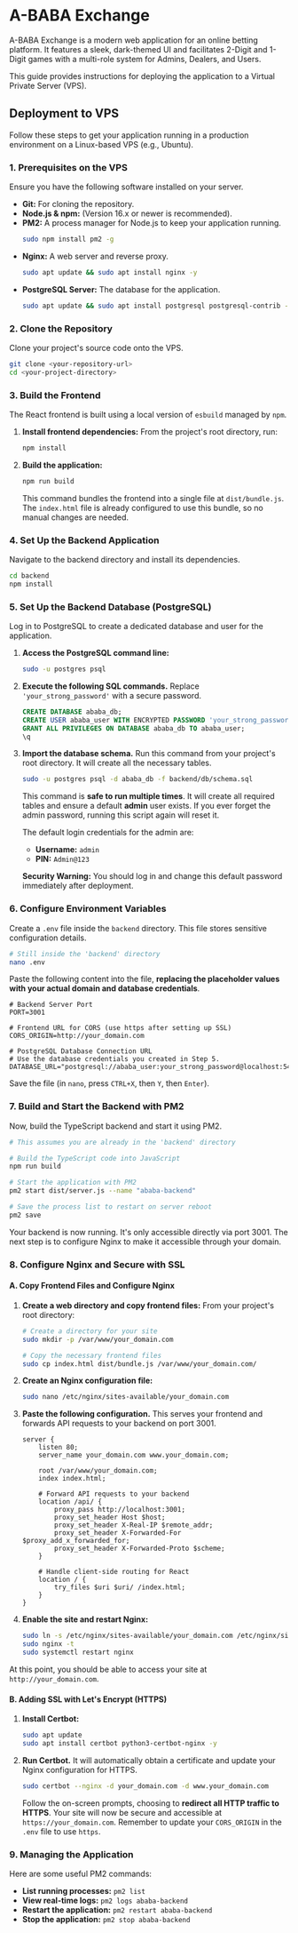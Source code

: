 # A-BABA Exchange

A-BABA Exchange is a modern web application for an online betting platform. It features a sleek, dark-themed UI and facilitates 2-Digit and 1-Digit games with a multi-role system for Admins, Dealers, and Users.

This guide provides instructions for deploying the application to a Virtual Private Server (VPS).

## Deployment to VPS

Follow these steps to get your application running in a production environment on a Linux-based VPS (e.g., Ubuntu).

### 1. Prerequisites on the VPS

Ensure you have the following software installed on your server.

-   **Git:** For cloning the repository.
-   **Node.js & npm:** (Version 16.x or newer is recommended).
-   **PM2:** A process manager for Node.js to keep your application running.
    ```bash
    sudo npm install pm2 -g
    ```
-   **Nginx:** A web server and reverse proxy.
    ```bash
    sudo apt update && sudo apt install nginx -y
    ```
-   **PostgreSQL Server:** The database for the application.
    ```bash
    sudo apt update && sudo apt install postgresql postgresql-contrib -y
    ```

### 2. Clone the Repository

Clone your project's source code onto the VPS.

```bash
git clone <your-repository-url>
cd <your-project-directory>
```

### 3. Build the Frontend

The React frontend is built using a local version of `esbuild` managed by `npm`.

1.  **Install frontend dependencies:**
    From the project's root directory, run:
    ```bash
    npm install
    ```

2.  **Build the application:**
    ```bash
    npm run build
    ```
    This command bundles the frontend into a single file at `dist/bundle.js`. The `index.html` file is already configured to use this bundle, so no manual changes are needed.

### 4. Set Up the Backend Application

Navigate to the backend directory and install its dependencies.

```bash
cd backend
npm install
```

### 5. Set Up the Backend Database (PostgreSQL)

Log in to PostgreSQL to create a dedicated database and user for the application.

1.  **Access the PostgreSQL command line:**
    ```bash
    sudo -u postgres psql
    ```

2.  **Execute the following SQL commands.** Replace `'your_strong_password'` with a secure password.
    ```sql
    CREATE DATABASE ababa_db;
    CREATE USER ababa_user WITH ENCRYPTED PASSWORD 'your_strong_password';
    GRANT ALL PRIVILEGES ON DATABASE ababa_db TO ababa_user;
    \q
    ```

3.  **Import the database schema.** Run this command from your project's root directory. It will create all the necessary tables.
    ```bash
    sudo -u postgres psql -d ababa_db -f backend/db/schema.sql
    ```
    This command is **safe to run multiple times**. It will create all required tables and ensure a default **admin** user exists. If you ever forget the admin password, running this script again will reset it.

    The default login credentials for the admin are:
    -   **Username:** `admin`
    -   **PIN:** `Admin@123`

    **Security Warning:** You should log in and change this default password immediately after deployment.

### 6. Configure Environment Variables

Create a `.env` file inside the `backend` directory. This file stores sensitive configuration details.

```bash
# Still inside the 'backend' directory
nano .env
```

Paste the following content into the file, **replacing the placeholder values with your actual domain and database credentials**.

```env
# Backend Server Port
PORT=3001

# Frontend URL for CORS (use https after setting up SSL)
CORS_ORIGIN=http://your_domain.com

# PostgreSQL Database Connection URL
# Use the database credentials you created in Step 5.
DATABASE_URL="postgresql://ababa_user:your_strong_password@localhost:5432/ababa_db"
```

Save the file (in `nano`, press `CTRL+X`, then `Y`, then `Enter`).

### 7. Build and Start the Backend with PM2

Now, build the TypeScript backend and start it using PM2.

```bash
# This assumes you are already in the 'backend' directory

# Build the TypeScript code into JavaScript
npm run build

# Start the application with PM2
pm2 start dist/server.js --name "ababa-backend"

# Save the process list to restart on server reboot
pm2 save
```

Your backend is now running. It's only accessible directly via port 3001. The next step is to configure Nginx to make it accessible through your domain.

### 8. Configure Nginx and Secure with SSL

#### A. Copy Frontend Files and Configure Nginx

1.  **Create a web directory and copy frontend files:**
    From your project's root directory:
    ```bash
    # Create a directory for your site
    sudo mkdir -p /var/www/your_domain.com
    
    # Copy the necessary frontend files
    sudo cp index.html dist/bundle.js /var/www/your_domain.com/
    ```

2.  **Create an Nginx configuration file:**
    ```bash
    sudo nano /etc/nginx/sites-available/your_domain.com
    ```

3.  **Paste the following configuration.** This serves your frontend and forwards API requests to your backend on port 3001.
    ```nginx
    server {
        listen 80;
        server_name your_domain.com www.your_domain.com;

        root /var/www/your_domain.com;
        index index.html;

        # Forward API requests to your backend
        location /api/ {
            proxy_pass http://localhost:3001;
            proxy_set_header Host $host;
            proxy_set_header X-Real-IP $remote_addr;
            proxy_set_header X-Forwarded-For $proxy_add_x_forwarded_for;
            proxy_set_header X-Forwarded-Proto $scheme;
        }

        # Handle client-side routing for React
        location / {
            try_files $uri $uri/ /index.html;
        }
    }
    ```

4.  **Enable the site and restart Nginx:**
    ```bash
    sudo ln -s /etc/nginx/sites-available/your_domain.com /etc/nginx/sites-enabled/
    sudo nginx -t
    sudo systemctl restart nginx
    ```

At this point, you should be able to access your site at `http://your_domain.com`.

#### B. Adding SSL with Let's Encrypt (HTTPS)

1.  **Install Certbot:**
    ```bash
    sudo apt update
    sudo apt install certbot python3-certbot-nginx -y
    ```

2.  **Run Certbot.** It will automatically obtain a certificate and update your Nginx configuration for HTTPS.
    ```bash
    sudo certbot --nginx -d your_domain.com -d www.your_domain.com
    ```
    Follow the on-screen prompts, choosing to **redirect all HTTP traffic to HTTPS**. Your site will now be secure and accessible at `https://your_domain.com`. Remember to update your `CORS_ORIGIN` in the `.env` file to use `https`.

### 9. Managing the Application

Here are some useful PM2 commands:

-   **List running processes:** `pm2 list`
-   **View real-time logs:** `pm2 logs ababa-backend`
-   **Restart the application:** `pm2 restart ababa-backend`
-   **Stop the application:** `pm2 stop ababa-backend`